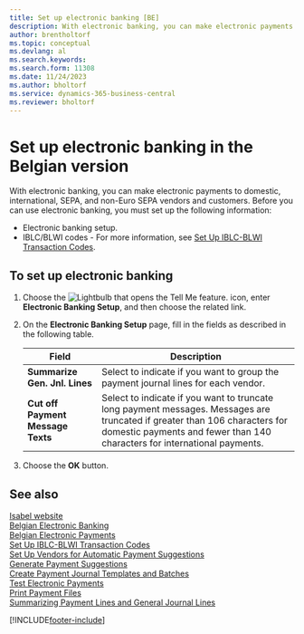 ```yaml
---
title: Set up electronic banking [BE]
description: With electronic banking, you can make electronic payments to domestic, international, SEPA, and non-Euro SEPA vendors and customers.
author: brentholtorf
ms.topic: conceptual
ms.devlang: al
ms.search.keywords:
ms.search.form: 11308
ms.date: 11/24/2023
ms.author: bholtorf
ms.service: dynamics-365-business-central
ms.reviewer: bholtorf
---
```


# Set up electronic banking in the Belgian version

With electronic banking, you can make electronic payments to domestic, international, SEPA, and non-Euro SEPA vendors and customers. Before you can use electronic banking, you must set up the following information:  

- Electronic banking setup.  
- IBLC/BLWI codes - For more information, see [Set Up IBLC-BLWI Transaction Codes](how-to-set-up-iblc-blwi-transaction-codes.md).  

## To set up electronic banking  

1.  Choose the ![Lightbulb that opens the Tell Me feature.](../../media/ui-search/search_small.png "Tell me what you want to do") icon, enter **Electronic Banking Setup**, and then choose the related link.  
2.  On the **Electronic Banking Setup** page, fill in the fields as described in the following table.   

    |Field|Description|  
    |---------------------------------|---------------------------------------|  
    |**Summarize Gen. Jnl. Lines**|Select to indicate if you want to group the payment journal lines for each vendor.|  
    |**Cut off Payment Message Texts**|Select to indicate if you want to truncate long payment messages. Messages are truncated if greater than 106 characters for domestic payments and fewer than 140 characters for international payments.|  
 
3.  Choose the **OK** button.  

## See also  
 [Isabel website](https://go.microsoft.com/fwlink/?LinkId=210323)   
 [Belgian Electronic Banking](belgian-electronic-banking.md)   
 [Belgian Electronic Payments](belgian-electronic-payments.md)   
 [Set Up IBLC-BLWI Transaction Codes](how-to-set-up-iblc-blwi-transaction-codes.md)   
 [Set Up Vendors for Automatic Payment Suggestions](how-to-set-up-vendors-for-automatic-payment-suggestions.md)   
 [Generate Payment Suggestions](how-to-generate-payment-suggestions.md)   
 [Create Payment Journal Templates and Batches](how-to-create-payment-journal-templates-and-batches.md)   
 [Test Electronic Payments](how-to-test-electronic-payments.md)     
 [Print Payment Files](how-to-print-payment-files.md)    
 [Summarizing Payment Lines and General Journal Lines](summarizing-payment-lines-and-general-journal-lines.md)  


[!INCLUDE[footer-include](../../includes/footer-banner.md)]